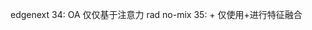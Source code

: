 


edgenext
    34:
        OA  仅仅基于注意力
        rad    no-mix
    35:
        +   仅使用+进行特征融合
    
    
